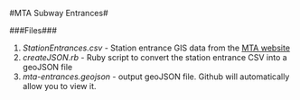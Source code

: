 #MTA Subway Entrances#

###Files###
1. *StationEntrances.csv* - Station entrance GIS data from the [MTA website](http://www.mta.info/developers/download.html)
2. *createJSON.rb* - Ruby script to convert the station entrance CSV into a geoJSON file
3. *mta-entrances.geojson* - output geoJSON file. Github will automatically allow you to view it.
